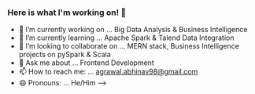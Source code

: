 ### Here is what I'm working on! 👋




- 🔭 I’m currently working on ... Big Data Analysis & Business Intelligence
- 🌱 I’m currently learning ... Apache Spark & Talend Data Integration
- 👯 I’m looking to collaborate on ... MERN stack, Business Intelligence projects on pySpark & Scala
- 💬 Ask me about ... Frontend Development
- 📫 How to reach me: ... agrawal.abhinav98@gmail.com
- 😄 Pronouns: ... He/Him
-->
